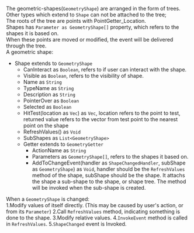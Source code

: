 The geometric-shapes(`GeometryShape`) are arranged in the form of trees. \
Other types which extend to `Shape` can not be attached to the tree;\
The roots of the tree are points with PointGetter_Location.\
Shapes has `Parameter as GeometryShape[]` property, which refers to the shapes it is based on.\
When these points are moved or modified, the event will be delivered through the tree.\
A geometric shape:
- Shape extends to `GeometryShape`
   - CanInteract as `Boolean`, refers to if user can interact with the shape.
   - Visible as `Boolean`, refers to the visibility of shape.
   - Name as `String`
   - TypeName as `String`
   - Description as `String`
   - PointerOver as `Boolean`
   - Selected as `Boolean`
   - HitTest(location as `Vec`) as `Vec`, location refers to the point to test, returned value refers to the vector from test point to the nearest point on the shape
   - RefreshValues() as `Void`
   - SubShapes as `List<GeometryShape>`
   - Getter extends to `GeometryGetter`
     - ActionName as `String`
     - Parameters as `GeometryShape[]`, refers to the shapes it based on.
     - AddToChangeEvent(handler as `ShapeChangedHandler`, subShape as `GeometryShape`) as `Void`, handler should be the `RefreshValues` method of the shape, subShape should be the shape. It attachs the shape a sub-shape to the shape, or shape tree. The method will be invoked when the sub-shape is created.

When a `GeometryShape` is changed:\
1.Modify values of itself directly. (This may be caused by user's action, or from its `Parameter`)
2.Call `RefreshValues` method, indicating something is done to the shape.
3.Modify relative values.
4.`InvokeEvent` method is called in `RefreshValues`.
5.`ShapeChanged` event is Invoked.
